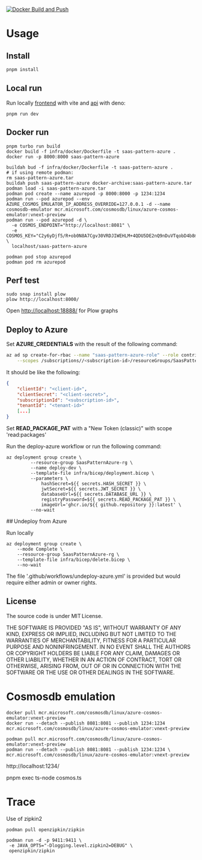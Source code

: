 [![Docker Build and Push](https://github.com/jlcanela/saas-pattern-azure/actions/workflows/docker-publish.yml/badge.svg)](https://github.com/jlcanela/saas-pattern-azure/actions/workflows/docker-publish.yml)

# Usage

## Install

```bash
pnpm install
```

## Local run

Run locally [frontend](http://localhost:5173/) with vite and
[api](http://localhost:8000/) with deno:

```
pnpm run dev
```

## Docker run

```
pnpm turbo run build
docker build -f infra/docker/Dockerfile -t saas-pattern-azure .
docker run -p 8000:8000 saas-pattern-azure
```

```
buildah bud -f infra/docker/Dockerfile -t saas-pattern-azure .
# if using remote podman:
rm saas-pattern-azure.tar
buildah push saas-pattern-azure docker-archive:saas-pattern-azure.tar
podman load -i saas-pattern-azure.tar 
podman pod create --name azurepod -p 8000:8000 -p 1234:1234
podman run --pod azurepod --env AZURE_COSMOS_EMULATOR_IP_ADDRESS_OVERRIDE=127.0.0.1 -d --name cosmosdb-emulator mcr.microsoft.com/cosmosdb/linux/azure-cosmos-emulator:vnext-preview
podman run --pod azurepod -d \
  -e COSMOS_ENDPOINT="http://localhost:8081" \
  -e COSMOS_KEY="C2y6yDjf5/R+ob0N8A7Cgv30VRDJIWEHLM+4QDU5DE2nQ9nDuVTqobD4b8mGGyPMbIZnqyMsEcaGQy67XIw/Jw==" \
  localhost/saas-pattern-azure
```

```
podman pod stop azurepod
podman pod rm azurepod
```

## Perf test

```
sudo snap install plow
plow http://localhost:8000/
```

Open [http://localhost:18888/](http://localhost:18888/) for Plow graphs

## Deploy to Azure

Set **AZURE_CREDENTIALS** with the result of the following command:

```bash
az ad sp create-for-rbac --name "saas-pattern-azure-role" --role contributor \
    --scopes /subscriptions//<subscription-id>/resourceGroups/SaasPatternAzure-rg --sdk-aut
```

It should be like the following:

```json
{
    "clientId": "<client-id>",
    "clientSecret": "<client-secret>",
    "subscriptionId": "<subscription-id>",
    "tenantId": "<tenant-id>"
    [...]
}
```

Set **READ_PACKAGE_PAT** with a "New Token (classic)" with scope 'read:packages'

Run the deploy-azure workflow or run the following command:

```
az deployment group create \
         --resource-group SaasPatternAzure-rg \
         --name deploy-dev \
         --template-file infra/bicep/deployment.bicep \
         --parameters \
             hashSecret=${{ secrets.HASH_SECRET }} \
             jwtSecret=${{ secrets.JWT_SECRET }} \
             databaseUrl=${{ secrets.DATABASE_URL }} \
             registryPassword=${{ secrets.READ_PACKAGE_PAT }} \
             imageUrl='ghcr.io/${{ github.repository }}:latest' \
         --no-wait
```

## Undeploy from Azure

Run locally

```
az deployment group create \
    --mode Complete \
    --resource-group SaasPatternAzure-rg \
    --template-file infra/bicep/delete.bicep \
    --no-wait
```

The file '.github/workflows/undeploy-azure.yml' is provided but would require
either admin or owner rights.


## License

The source code is under MIT License.

THE SOFTWARE IS PROVIDED "AS IS", WITHOUT WARRANTY OF ANY KIND, EXPRESS OR
IMPLIED, INCLUDING BUT NOT LIMITED TO THE WARRANTIES OF MERCHANTABILITY,
FITNESS FOR A PARTICULAR PURPOSE AND NONINFRINGEMENT. IN NO EVENT SHALL THE
AUTHORS OR COPYRIGHT HOLDERS BE LIABLE FOR ANY CLAIM, DAMAGES OR OTHER
LIABILITY, WHETHER IN AN ACTION OF CONTRACT, TORT OR OTHERWISE, ARISING FROM,
OUT OF OR IN CONNECTION WITH THE SOFTWARE OR THE USE OR OTHER DEALINGS IN THE
SOFTWARE.


# Cosmosdb emulation

```
docker pull mcr.microsoft.com/cosmosdb/linux/azure-cosmos-emulator:vnext-preview
docker run --detach --publish 8081:8081 --publish 1234:1234 mcr.microsoft.com/cosmosdb/linux/azure-cosmos-emulator:vnext-preview
```

```
podman pull mcr.microsoft.com/cosmosdb/linux/azure-cosmos-emulator:vnext-preview
podman run --detach --publish 8081:8081 --publish 1234:1234 \
mcr.microsoft.com/cosmosdb/linux/azure-cosmos-emulator:vnext-preview
```

http://localhost:1234/


pnpm exec ts-node cosmos.ts


# Trace

Use of zipkin2 

```
podman pull openzipkin/zipkin

podman run -d -p 9411:9411 \
 -e JAVA_OPTS="-Dlogging.level.zipkin2=DEBUG" \
 openzipkin/zipkin 
```
